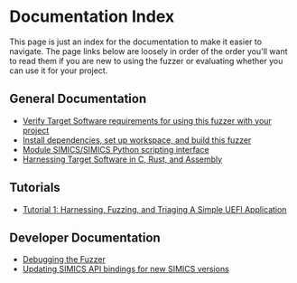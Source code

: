 # Documentation Index

This page is just an index for the documentation to make it easier to navigate. The
page links below are loosely in order of the order you'll want to read them if you are
new to using the fuzzer or evaluating whether you can use it for your project.

## General Documentation

- [Verify Target Software requirements for using this fuzzer with your project](./Requirements.md)
- [Install dependencies, set up workspace, and build this fuzzer](./Setup.md)
- [Module SIMICS/SIMICS Python scripting interface](./ModuleApi.md)
- [Harnessing Target Software in C, Rust, and Assembly](./Harnessing.md)

## Tutorials

- [Tutorial 1: Harnessing, Fuzzing, and Triaging A Simple UEFI Application](./HarnessingUEFISimple.md)

## Developer Documentation

- [Debugging the Fuzzer](./DebuggingFuzzer.md)
- [Updating SIMICS API bindings for new SIMICS versions](./UpdateBindings.md)